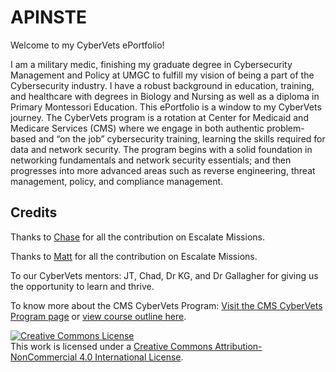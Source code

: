 # APINSTE
Welcome to my CyberVets ePortfolio!

I am a military medic, finishing my graduate degree in Cybersecurity Management and Policy at UMGC to fulfill my vision of being a part of the Cybersecurity industry. I have a robust background in education, training, and healthcare with degrees in Biology and Nursing as well as a diploma in Primary Montessori Education. This ePortfolio is a window to my CyberVets journey. The CyberVets program is a rotation at Center for Medicaid and Medicare Services (CMS) where we engage in both authentic problem-based and “on the job” cybersecurity training, learning the skills required for data and network security. The program begins with a solid foundation in networking fundamentals and network security essentials; and then progresses into more advanced areas such as reverse engineering, threat management, policy, and compliance management.

## Credits

Thanks to [Chase](https://github.com/ChaseBCMS/CybervetsInfo/wiki) for all the contribution on Escalate Missions.

Thanks to [Matt](https://github.com/carmanm/CyberVets-Journal/wiki) for all the contribution on Escalate Missions.

To our CyberVets mentors: JT, Chad, Dr KG, and Dr Gallagher for giving us the opportunity to learn and thrive.

To know more about the CMS CyberVets Program: [Visit the CMS CyberVets Program page](https://www.cms.gov/about-cms/careers-cms/cms-cybervets-program) or [view course outline here](https://www.cms.gov/files/document/cms-cybervet-course-outline.pdf).

<a rel="license" href="http://creativecommons.org/licenses/by-nc/4.0/"><img alt="Creative Commons License" style="border-width:0" src="https://i.creativecommons.org/l/by-nc/4.0/88x31.png" /></a><br />This work is licensed under a <a rel="license" href="http://creativecommons.org/licenses/by-nc/4.0/">Creative Commons Attribution-NonCommercial 4.0 International License</a>.
